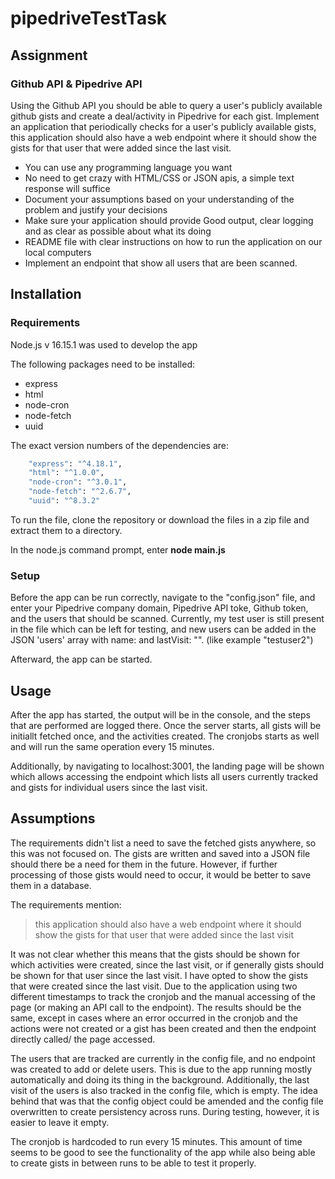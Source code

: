# pipedriveTestTask

## Assignment
### Github API & Pipedrive API

Using the Github API you should be able to query a user's publicly available github gists and create a deal/activity in Pipedrive for each gist. Implement an application that periodically checks for a user's publicly available gists, this application should also have a web endpoint where it should show the gists for that user that were added since the last visit.

* You can use any programming language you want
* No need to get crazy with HTML/CSS or JSON apis, a simple text response will suffice
* Document your assumptions based on your understanding of the problem and justify your decisions
* Make sure your application should provide Good output, clear logging and as clear as possible about what its doing
* README file with clear instructions on how to run the application on our local computers
* Implement an endpoint that show all users that are been scanned.

## Installation

### Requirements 

Node.js v 16.15.1 was used to develop the app

The following packages need to be installed:
- express
- html
- node-cron
- node-fetch
- uuid

The exact version numbers of the dependencies are:

```bash
    "express": "^4.18.1",
    "html": "^1.0.0",
    "node-cron": "^3.0.1",
    "node-fetch": "^2.6.7",
    "uuid": "^8.3.2"
```

To run the file, clone the repository or download the files in a zip file and extract them to a directory.

In the node.js command prompt, enter **node main.js**

### Setup
Before the app can be run correctly, navigate to the "config.json" file, and enter your Pipedrive company domain, Pipedrive API toke, Github token, and the users that should be scanned.
Currently, my test user is still present in the file which can be left for testing, and new users can be added in the JSON 'users' array with name: <Github username> and lastVisit: "". (like example "testuser2")

Afterward, the app can be started.


## Usage

After the app has started, the output will be in the console, and the steps that are performed are logged there. Once the server starts, all gists will be initiallt fetched once, and the activities created. The cronjobs starts as well and will run the same operation every 15 minutes.

Additionally, by navigating to localhost:3001, the landing page will be shown which allows accessing the endpoint which lists all users currently tracked and gists for individual users since the last visit. 


## Assumptions

The requirements didn't list a need to save the fetched gists anywhere, so this was not focused on. The gists are written and saved into a JSON file should there be a need for them in the future. However, if further processing of those gists would need to occur, it would be better to save them in a database.

The requirements mention:

> this application should also have a web endpoint where it should show the gists for that user that were added since the last visit

It was not clear whether this means that the gists should be shown for which activities were created, since the last visit, or if generally gists should be shown for that user since the last visit.
I have opted to show the gists that were created since the last visit. Due to the application using two different timestamps to track the cronjob and the manual accessing of the page (or making an API call to the endpoint). The results should be the same, except in cases where an error occurred in the cronjob and the actions were not created or a gist has been created and then the endpoint directly called/ the page accessed.

The users that are tracked are currently in the config file, and no endpoint was created to add or delete users. This is due to the app running mostly automatically and doing its thing in the background. Additionally, the last visit of the users is also tracked in the config file, which is empty. The idea behind that was that the config object could be amended and the config file overwritten to create persistency across runs. During testing, however, it is easier to leave it empty.

The cronjob is hardcoded to run every 15 minutes. This amount of time seems to be good to see the functionality of the app while also being able to create gists in between runs to be able to test it properly.





